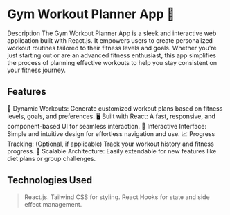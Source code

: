 # Gym Workout Planner App 💪
Description
The Gym Workout Planner App is a sleek and interactive web application built with React.js. It empowers users to create personalized workout routines tailored to their fitness levels and goals. Whether you're just starting out or are an advanced fitness enthusiast, this app simplifies the process of planning effective workouts to help you stay consistent on your fitness journey.

## Features
🌟 Dynamic Workouts: Generate customized workout plans based on fitness levels, goals, and preferences.
🖥️ Built with React: A fast, responsive, and component-based UI for seamless interaction.
💪 Interactive Interface: Simple and intuitive design for effortless navigation and use.
📈 Progress Tracking: (Optional, if applicable) Track your workout history and fitness progress.
🔧 Scalable Architecture: Easily extendable for new features like diet plans or group challenges.
 ## Technologies Used
> React.js.
> Tailwind CSS for styling.
> React Hooks for state and side effect management.
